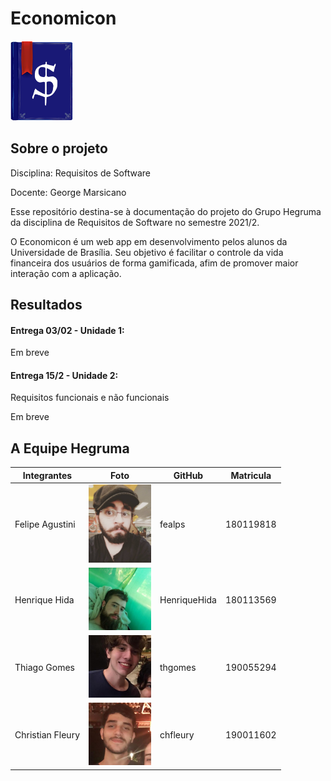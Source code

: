 # Economicon

<div id="logo">
    <img alt = "Logo Economicon" src="imagens/logo/economiconLogo.png" width = "100"/> 
</div>

## Sobre o projeto

Disciplina: Requisitos de Software

Docente: George Marsicano 

Esse repositório destina-se à documentação do projeto do Grupo Hegruma da disciplina de Requisitos de Software no semestre 2021/2.

O Economicon é um web app em desenvolvimento pelos alunos da Universidade de Brasília. Seu objetivo é facilitar o controle da vida financeira dos usuários de forma gamificada, afim de promover maior interação com a aplicação.

## Resultados
#### Entrega 03/02 - Unidade 1:
Em breve 

#### Entrega 15/2 - Unidade 2:

Requisitos funcionais e não funcionais

Em breve 

## A Equipe Hegruma

|Integrantes|Foto|GitHub| Matricula|
|-----------|----|------|----------|
| Felipe Agustini | <img alt = "Felipe Agustini" src="imagens/fotointegrantes/felipeagustini.jpeg" width = "100"/> | fealps | 180119818|
| Henrique Hida | <img alt = "Henrique Hida" src="imagens/fotointegrantes/henriquehida.jpeg" width = "100"/> | HenriqueHida | 180113569|
| Thiago Gomes | <img alt = "Thiago Gomes" src="imagens/fotointegrantes/thiagogomes.jpeg" width = "100"/> | thgomes | 190055294|
| Christian Fleury | <img alt = "Christian Fleury" src="imagens/fotointegrantes/christian.jpg" width = "100"/> | chfleury | 190011602|
